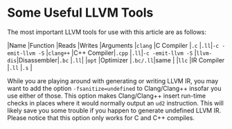 # Some Useful LLVM Tools

The most important LLVM tools for use with this article are as follows:

|Name        |Function    |Reads      |Writes |Arguments
|`clang`   |C Compiler  |`.c`     |`.ll`|`-c -emit-llvm -S`
|`clang++` |C++ Compiler|`.cpp`   |`.ll`|`-c -emit-llvm -S`
|`llvm-dis`|Disassembler|`.bc`    |`.ll`|
|`opt`     |Optimizer   |`.bc/.ll`|same   |
|`llc`     |IR Compiler |`.ll`    |`.s` |

While you are playing around with generating or writing LLVM IR, you may want to add the option `-fsanitize=undefined` to
Clang/Clang++ insofar you use either of those.  This option makes Clang/Clang++ insert run-time checks in places where it would
normally output an `ud2` instruction.  This will likely save you some trouble if you happen to generate undefined LLVM IR.
Please notice that this option only works for C and C++ compiles.


